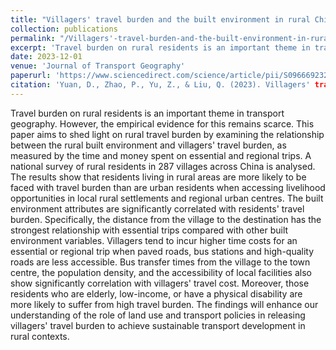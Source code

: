 ```yaml
---
title: "Villagers' travel burden and the built environment in rural China: Evidence from a national level survey"
collection: publications
permalink: "/Villagers'-travel-burden-and-the-built-environment-in-rural-China:-Evidence-from-a-national-level-survey"
excerpt: 'Travel burden on rural residents is an important theme in transport geography. However,..'
date: 2023-12-01
venue: 'Journal of Transport Geography'
paperurl: 'https://www.sciencedirect.com/science/article/pii/S0966692323001898'
citation: 'Yuan, D., Zhao, P., Yu, Z., & Liu, Q. (2023). Villagers' travel burden and the built environment in rural China: Evidence from a national level survey. Journal of transport geography, 113, 103717. '
---
```


Travel burden on rural residents is an important theme in transport geography. However, the empirical evidence for this remains scarce. This paper aims to shed light on rural travel burden by examining the relationship between the rural built environment and villagers' travel burden, as measured by the time and money spent on essential and regional trips. A national survey of rural residents in 287 villages across China is analysed. The results show that residents living in rural areas are more likely to be faced with travel burden than are urban residents when accessing livelihood opportunities in local rural settlements and regional urban centres. The built environment attributes are significantly correlated with residents' travel burden. Specifically, the distance from the village to the destination has the strongest relationship with essential trips compared with other built environment variables. Villagers tend to incur higher time costs for an essential or regional trip when paved roads, bus stations and high-quality roads are less accessible. Bus transfer times from the village to the town centre, the population density, and the accessibility of local facilities also show significantly correlation with villagers' travel cost. Moreover, those residents who are elderly, low-income, or have a physical disability are more likely to suffer from high travel burden. The findings will enhance our understanding of the role of land use and transport policies in releasing villagers' travel burden to achieve sustainable transport development in rural contexts.
